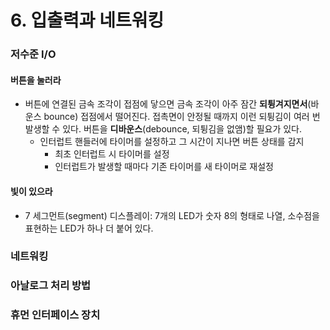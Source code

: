 # 6. 입출력과 네트워킹

### 저수준 I/O

#### 버튼을 눌러라

- 버튼에 연결된 금속 조각이 접점에 닿으면 금속 조각이 아주 잠간 **되튕겨지면서**(바운스 bounce) 접점에서 떨어진다. 접촉면이 안정될 때까지 이런 되튕김이 여러 번 발생할 수 있다. 버튼을 **디바운스**(debounce, 되튕김을 없앰)할 필요가 있다.
  - 인터럽트 핸들러에 타이머를 설정하고 그 시간이 지나면 버튼 상태를 감지
    - 최초 인터럽트 시 타이머를 설정
    - 인터럽트가 발생할 때마다 기존 타이머를 새 타이머로 재설정



#### 빛이 있으라

- 7 세그먼트(segment) 디스플레이: 7개의 LED가 숫자 8의 형태로 나열, 소수점을 표현하는 LED가 하나 더 붙어 있다.

### 네트워킹

### 아날로그 처리 방법

### 휴먼 인터페이스 장치

